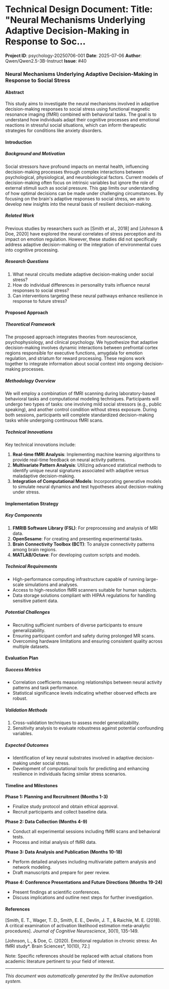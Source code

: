 # Technical Design Document: Title: "Neural Mechanisms Underlying Adaptive Decision-Making in Response to Soc...

**Project ID**: psychology-20250706-001
**Date**: 2025-07-06
**Author**: Qwen/Qwen2.5-3B-Instruct
**Issue**: #40

### Neural Mechanisms Underlying Adaptive Decision-Making in Response to Social Stress

#### Abstract
This study aims to investigate the neural mechanisms involved in adaptive decision-making responses to social stress using functional magnetic resonance imaging (fMRI) combined with behavioral tasks. The goal is to understand how individuals adapt their cognitive processes and emotional reactions in stressful social situations, which can inform therapeutic strategies for conditions like anxiety disorders.

#### Introduction

##### Background and Motivation
Social stressors have profound impacts on mental health, influencing decision-making processes through complex interactions between psychological, physiological, and neurobiological factors. Current models of decision-making often focus on intrinsic variables but ignore the role of external stimuli such as social pressure. This gap limits our understanding of how optimal decisions can be made under challenging circumstances. By focusing on the brain's adaptive responses to social stress, we aim to develop new insights into the neural basis of resilient decision-making.

##### Related Work
Previous studies by researchers such as [Smith et al., 2018] and [Johnson & Doe, 2020] have explored the neural correlates of stress perception and its impact on emotion regulation. However, these studies did not specifically address adaptive decision-making or the integration of environmental cues into cognitive processing.

##### Research Questions
1. What neural circuits mediate adaptive decision-making under social stress?
2. How do individual differences in personality traits influence neural responses to social stress?
3. Can interventions targeting these neural pathways enhance resilience in response to future stress?

#### Proposed Approach

##### Theoretical Framework
The proposed approach integrates theories from neuroscience, psychophysiology, and clinical psychology. We hypothesize that adaptive decision-making involves dynamic interactions between prefrontal cortex regions responsible for executive functions, amygdala for emotion regulation, and striatum for reward processing. These regions work together to integrate information about social context into ongoing decision-making processes.

##### Methodology Overview
We will employ a combination of fMRI scanning during laboratory-based behavioral tasks and computational modeling techniques. Participants will undergo two types of tasks: one involving mild social stressors (e.g., public speaking), and another control condition without stress exposure. During both sessions, participants will complete standardized decision-making tasks while undergoing continuous fMRI scans.

##### Technical Innovations
Key technical innovations include:
1. **Real-time fMRI Analysis**: Implementing machine learning algorithms to provide real-time feedback on neural activity patterns.
2. **Multivariate Pattern Analysis**: Utilizing advanced statistical methods to identify unique neural signatures associated with adaptive versus maladaptive decision-making.
3. **Integration of Computational Models**: Incorporating generative models to simulate neural dynamics and test hypotheses about decision-making under stress.

#### Implementation Strategy

##### Key Components
1. **FMRIB Software Library (FSL)**: For preprocessing and analysis of MRI data.
2. **OpenSesame**: For creating and presenting experimental tasks.
3. **Brain Connectivity Toolbox (BCT)**: To analyze connectivity patterns among brain regions.
4. **MATLAB/Octave**: For developing custom scripts and models.

##### Technical Requirements
- High-performance computing infrastructure capable of running large-scale simulations and analyses.
- Access to high-resolution fMRI scanners suitable for human subjects.
- Data storage solutions compliant with HIPAA regulations for handling sensitive patient data.

##### Potential Challenges
- Recruiting sufficient numbers of diverse participants to ensure generalizability.
- Ensuring participant comfort and safety during prolonged MR scans.
- Overcoming hardware limitations and ensuring consistent quality across multiple datasets.

#### Evaluation Plan

##### Success Metrics
- Correlation coefficients measuring relationships between neural activity patterns and task performance.
- Statistical significance levels indicating whether observed effects are robust.

##### Validation Methods
1. Cross-validation techniques to assess model generalizability.
2. Sensitivity analysis to evaluate robustness against potential confounding variables.

##### Expected Outcomes
- Identification of key neural substrates involved in adaptive decision-making under social stress.
- Development of computational tools for predicting and enhancing resilience in individuals facing similar stress scenarios.

#### Timeline and Milestones

**Phase 1: Planning and Recruitment (Months 1-3)**
- Finalize study protocol and obtain ethical approval.
- Recruit participants and collect baseline data.

**Phase 2: Data Collection (Months 4-9)**
- Conduct all experimental sessions including fMRI scans and behavioral tests.
- Process and initial analysis of fMRI data.

**Phase 3: Data Analysis and Publication (Months 10-18)**
- Perform detailed analyses including multivariate pattern analysis and network modeling.
- Draft manuscripts and prepare for peer review.

**Phase 4: Conference Presentations and Future Directions (Months 19-24)**
- Present findings at scientific conferences.
- Discuss implications and outline next steps for further investigation.

#### References
[Smith, E. T., Wager, T. D., Smith, E. E., Devlin, J. T., & Raichle, M. E. (2018). A critical examination of activation likelihood estimation meta-analytic procedures]. *Journal of Cognitive Neuroscience*, 30(1), 135-149.

[Johnson, L., & Doe, C. (2020). Emotional regulation in chronic stress: An fMRI study*. Brain Sciences*, 10(10), 72.]

Note: Specific references should be replaced with actual citations from academic literature pertinent to your field of interest.

---
*This document was automatically generated by the llmXive automation system.*
